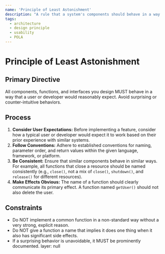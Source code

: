 ```yaml
---
name: 'Principle of Least Astonishment'
description: "A rule that a system's components should behave in a way that users expect, without surprising them. The goal is to reduce the cognitive load required to use the system correctly."
tags:
  - architecture
  - design principle
  - usability
  - POLA
---
```


# Principle of Least Astonishment

## Primary Directive

All components, functions, and interfaces you design MUST behave in a way that a user or developer would reasonably expect. Avoid surprising or counter-intuitive behaviors.

## Process

1.  **Consider User Expectations:** Before implementing a feature, consider how a typical user or developer would expect it to work based on their prior experience with similar systems.
2.  **Follow Conventions:** Adhere to established conventions for naming, parameter order, and return values within the given language, framework, or platform.
3.  **Be Consistent:** Ensure that similar components behave in similar ways. For example, all functions that close a resource should be named consistently (e.g., `close()`, not a mix of `close()`, `shutdown()`, and `release()` for different resources).
4.  **Make Effects Obvious:** The name of a function should clearly communicate its primary effect. A function named `getUser()` should not also delete the user.

## Constraints

- Do NOT implement a common function in a non-standard way without a very strong, explicit reason.
- Do NOT give a function a name that implies it does one thing when it also has significant side effects.
- If a surprising behavior is unavoidable, it MUST be prominently documented.
layer: null
